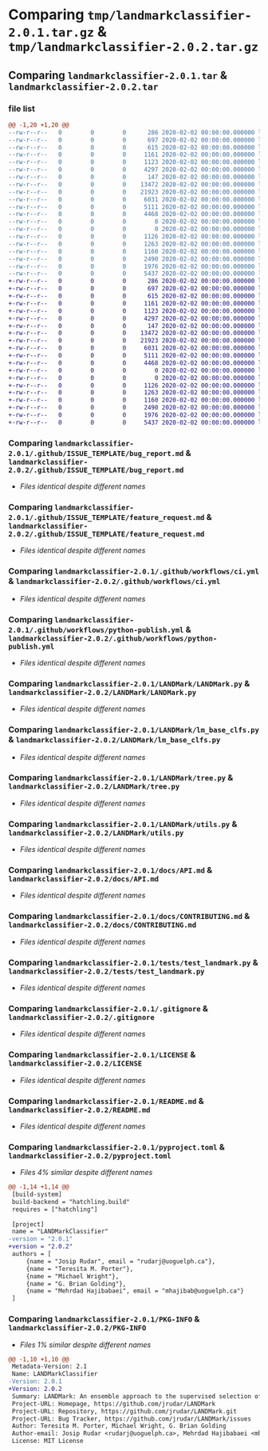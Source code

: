 # Comparing `tmp/landmarkclassifier-2.0.1.tar.gz` & `tmp/landmarkclassifier-2.0.2.tar.gz`

## Comparing `landmarkclassifier-2.0.1.tar` & `landmarkclassifier-2.0.2.tar`

### file list

```diff
@@ -1,20 +1,20 @@
--rw-r--r--   0        0        0      286 2020-02-02 00:00:00.000000 landmarkclassifier-2.0.1/environment.yml
--rw-r--r--   0        0        0      697 2020-02-02 00:00:00.000000 landmarkclassifier-2.0.1/.github/ISSUE_TEMPLATE/bug_report.md
--rw-r--r--   0        0        0      615 2020-02-02 00:00:00.000000 landmarkclassifier-2.0.1/.github/ISSUE_TEMPLATE/feature_request.md
--rw-r--r--   0        0        0     1161 2020-02-02 00:00:00.000000 landmarkclassifier-2.0.1/.github/workflows/ci.yml
--rw-r--r--   0        0        0     1123 2020-02-02 00:00:00.000000 landmarkclassifier-2.0.1/.github/workflows/python-publish.yml
--rw-r--r--   0        0        0     4297 2020-02-02 00:00:00.000000 landmarkclassifier-2.0.1/LANDMark/LANDMark.py
--rw-r--r--   0        0        0      147 2020-02-02 00:00:00.000000 landmarkclassifier-2.0.1/LANDMark/__init__.py
--rw-r--r--   0        0        0    13472 2020-02-02 00:00:00.000000 landmarkclassifier-2.0.1/LANDMark/lm_base_clfs.py
--rw-r--r--   0        0        0    21923 2020-02-02 00:00:00.000000 landmarkclassifier-2.0.1/LANDMark/tree.py
--rw-r--r--   0        0        0     6031 2020-02-02 00:00:00.000000 landmarkclassifier-2.0.1/LANDMark/utils.py
--rw-r--r--   0        0        0     5111 2020-02-02 00:00:00.000000 landmarkclassifier-2.0.1/docs/API.md
--rw-r--r--   0        0        0     4468 2020-02-02 00:00:00.000000 landmarkclassifier-2.0.1/docs/CONTRIBUTING.md
--rw-r--r--   0        0        0        0 2020-02-02 00:00:00.000000 landmarkclassifier-2.0.1/notebooks/README.md
--rw-r--r--   0        0        0        0 2020-02-02 00:00:00.000000 landmarkclassifier-2.0.1/tests/__init__.py
--rw-r--r--   0        0        0     1126 2020-02-02 00:00:00.000000 landmarkclassifier-2.0.1/tests/test_landmark.py
--rw-r--r--   0        0        0     1263 2020-02-02 00:00:00.000000 landmarkclassifier-2.0.1/.gitignore
--rw-r--r--   0        0        0     1160 2020-02-02 00:00:00.000000 landmarkclassifier-2.0.1/LICENSE
--rw-r--r--   0        0        0     2490 2020-02-02 00:00:00.000000 landmarkclassifier-2.0.1/README.md
--rw-r--r--   0        0        0     1976 2020-02-02 00:00:00.000000 landmarkclassifier-2.0.1/pyproject.toml
--rw-r--r--   0        0        0     5437 2020-02-02 00:00:00.000000 landmarkclassifier-2.0.1/PKG-INFO
+-rw-r--r--   0        0        0      286 2020-02-02 00:00:00.000000 landmarkclassifier-2.0.2/environment.yml
+-rw-r--r--   0        0        0      697 2020-02-02 00:00:00.000000 landmarkclassifier-2.0.2/.github/ISSUE_TEMPLATE/bug_report.md
+-rw-r--r--   0        0        0      615 2020-02-02 00:00:00.000000 landmarkclassifier-2.0.2/.github/ISSUE_TEMPLATE/feature_request.md
+-rw-r--r--   0        0        0     1161 2020-02-02 00:00:00.000000 landmarkclassifier-2.0.2/.github/workflows/ci.yml
+-rw-r--r--   0        0        0     1123 2020-02-02 00:00:00.000000 landmarkclassifier-2.0.2/.github/workflows/python-publish.yml
+-rw-r--r--   0        0        0     4297 2020-02-02 00:00:00.000000 landmarkclassifier-2.0.2/LANDMark/LANDMark.py
+-rw-r--r--   0        0        0      147 2020-02-02 00:00:00.000000 landmarkclassifier-2.0.2/LANDMark/__init__.py
+-rw-r--r--   0        0        0    13472 2020-02-02 00:00:00.000000 landmarkclassifier-2.0.2/LANDMark/lm_base_clfs.py
+-rw-r--r--   0        0        0    21923 2020-02-02 00:00:00.000000 landmarkclassifier-2.0.2/LANDMark/tree.py
+-rw-r--r--   0        0        0     6031 2020-02-02 00:00:00.000000 landmarkclassifier-2.0.2/LANDMark/utils.py
+-rw-r--r--   0        0        0     5111 2020-02-02 00:00:00.000000 landmarkclassifier-2.0.2/docs/API.md
+-rw-r--r--   0        0        0     4468 2020-02-02 00:00:00.000000 landmarkclassifier-2.0.2/docs/CONTRIBUTING.md
+-rw-r--r--   0        0        0        0 2020-02-02 00:00:00.000000 landmarkclassifier-2.0.2/notebooks/README.md
+-rw-r--r--   0        0        0        0 2020-02-02 00:00:00.000000 landmarkclassifier-2.0.2/tests/__init__.py
+-rw-r--r--   0        0        0     1126 2020-02-02 00:00:00.000000 landmarkclassifier-2.0.2/tests/test_landmark.py
+-rw-r--r--   0        0        0     1263 2020-02-02 00:00:00.000000 landmarkclassifier-2.0.2/.gitignore
+-rw-r--r--   0        0        0     1160 2020-02-02 00:00:00.000000 landmarkclassifier-2.0.2/LICENSE
+-rw-r--r--   0        0        0     2490 2020-02-02 00:00:00.000000 landmarkclassifier-2.0.2/README.md
+-rw-r--r--   0        0        0     1976 2020-02-02 00:00:00.000000 landmarkclassifier-2.0.2/pyproject.toml
+-rw-r--r--   0        0        0     5437 2020-02-02 00:00:00.000000 landmarkclassifier-2.0.2/PKG-INFO
```

### Comparing `landmarkclassifier-2.0.1/.github/ISSUE_TEMPLATE/bug_report.md` & `landmarkclassifier-2.0.2/.github/ISSUE_TEMPLATE/bug_report.md`

 * *Files identical despite different names*

### Comparing `landmarkclassifier-2.0.1/.github/ISSUE_TEMPLATE/feature_request.md` & `landmarkclassifier-2.0.2/.github/ISSUE_TEMPLATE/feature_request.md`

 * *Files identical despite different names*

### Comparing `landmarkclassifier-2.0.1/.github/workflows/ci.yml` & `landmarkclassifier-2.0.2/.github/workflows/ci.yml`

 * *Files identical despite different names*

### Comparing `landmarkclassifier-2.0.1/.github/workflows/python-publish.yml` & `landmarkclassifier-2.0.2/.github/workflows/python-publish.yml`

 * *Files identical despite different names*

### Comparing `landmarkclassifier-2.0.1/LANDMark/LANDMark.py` & `landmarkclassifier-2.0.2/LANDMark/LANDMark.py`

 * *Files identical despite different names*

### Comparing `landmarkclassifier-2.0.1/LANDMark/lm_base_clfs.py` & `landmarkclassifier-2.0.2/LANDMark/lm_base_clfs.py`

 * *Files identical despite different names*

### Comparing `landmarkclassifier-2.0.1/LANDMark/tree.py` & `landmarkclassifier-2.0.2/LANDMark/tree.py`

 * *Files identical despite different names*

### Comparing `landmarkclassifier-2.0.1/LANDMark/utils.py` & `landmarkclassifier-2.0.2/LANDMark/utils.py`

 * *Files identical despite different names*

### Comparing `landmarkclassifier-2.0.1/docs/API.md` & `landmarkclassifier-2.0.2/docs/API.md`

 * *Files identical despite different names*

### Comparing `landmarkclassifier-2.0.1/docs/CONTRIBUTING.md` & `landmarkclassifier-2.0.2/docs/CONTRIBUTING.md`

 * *Files identical despite different names*

### Comparing `landmarkclassifier-2.0.1/tests/test_landmark.py` & `landmarkclassifier-2.0.2/tests/test_landmark.py`

 * *Files identical despite different names*

### Comparing `landmarkclassifier-2.0.1/.gitignore` & `landmarkclassifier-2.0.2/.gitignore`

 * *Files identical despite different names*

### Comparing `landmarkclassifier-2.0.1/LICENSE` & `landmarkclassifier-2.0.2/LICENSE`

 * *Files identical despite different names*

### Comparing `landmarkclassifier-2.0.1/README.md` & `landmarkclassifier-2.0.2/README.md`

 * *Files identical despite different names*

### Comparing `landmarkclassifier-2.0.1/pyproject.toml` & `landmarkclassifier-2.0.2/pyproject.toml`

 * *Files 4% similar despite different names*

```diff
@@ -1,14 +1,14 @@
 [build-system]
 build-backend = "hatchling.build"
 requires = ["hatchling"]
 
 [project]
 name = "LANDMarkClassifier"
-version = "2.0.1"
+version = "2.0.2"
 authors = [
     {name = "Josip Rudar", email = "rudarj@uoguelph.ca"},
     {name = "Teresita M. Porter"},
     {name = "Michael Wright"},
     {name = "G. Brian Golding"},
     {name = "Mehrdad Hajibabaei", email = "mhajibab@uoguelph.ca"}
 ]
```

### Comparing `landmarkclassifier-2.0.1/PKG-INFO` & `landmarkclassifier-2.0.2/PKG-INFO`

 * *Files 1% similar despite different names*

```diff
@@ -1,10 +1,10 @@
 Metadata-Version: 2.1
 Name: LANDMarkClassifier
-Version: 2.0.1
+Version: 2.0.2
 Summary: LANDMark: An ensemble approach to the supervised selection of biomarkers in high-throughput sequencing data
 Project-URL: Homepage, https://github.com/jrudar/LANDMark
 Project-URL: Repository, https://github.com/jrudar/LANDMark.git
 Project-URL: Bug Tracker, https://github.com/jrudar/LANDMark/issues
 Author: Teresita M. Porter, Michael Wright, G. Brian Golding
 Author-email: Josip Rudar <rudarj@uoguelph.ca>, Mehrdad Hajibabaei <mhajibab@uoguelph.ca>
 License: MIT License
```

